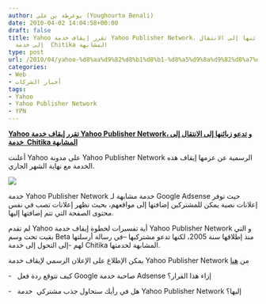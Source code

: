 ```yaml
---
author: يوغرطة بن علي (Youghourta Benali)
date: 2010-04-02 14:04:58+00:00
draft: false
title: Yahoo تقرر إيقاف خدمة Yahoo Publisher Network، و تدعو زبائنها إلى الانتقال
  إلى خدمة  Chitika المشابهة
type: post
url: /2010/04/yahoo-%d8%aa%d9%82%d8%b1%d8%b1-%d8%a5%d9%8a%d9%82%d8%a7%d9%81-%d8%ae%d8%af%d9%85%d8%a9-yahoo-publisher-network%d8%8c-%d9%88-%d8%aa%d8%af%d8%b9%d9%88-%d8%b2%d8%a8%d8%a7%d8%a6%d9%86%d9%87%d8%a7-%d8%a5/
categories:
- Web
- أخبار الشركات
tags:
- Yahoo
- Yahoo Publisher Network
- YPN
---
```


[**Yahoo تقرر إيقاف خدمة Yahoo Publisher Network، و تدعو زبائنها إلى الانتقال إلى خدمة  Chitika المشابهة**](https://www.it-scoop.com/2010/04/yahoo-%d8%aa%d9%82%d8%b1%d8%b1-%d8%a5%d9%8a%d9%82%d8%a7%d9%81-%d8%ae%d8%af%d9%85%d8%a9-yahoo-publisher-network%d8%8c-%d9%88-%d8%aa%d8%af%d8%b9%d9%88-%d8%b2%d8%a8%d8%a7%d8%a6%d9%86%d9%87%d8%a7-%d8%a5/)


أعلنت Yahoo على مدونة Yahoo Publisher Network الرسمية عن عزمها إيقاف هذه الخدمة مع نهاية الشهر الجاري.

[![](https://www.it-scoop.com/wp-content/uploads/2010/04/yahoo-publisher-network-logo.gif)
](https://www.it-scoop.com/2010/04/yahoo-%d8%aa%d9%82%d8%b1%d8%b1-%d8%a5%d9%8a%d9%82%d8%a7%d9%81-%d8%ae%d8%af%d9%85%d8%a9-yahoo-publisher-network%d8%8c-%d9%88-%d8%aa%d8%af%d8%b9%d9%88-%d8%b2%d8%a8%d8%a7%d8%a6%d9%86%d9%87%d8%a7-%d8%a5/)

خدمة Yahoo Publisher Network خدمة مشابهة لـ Google Adsense حيث توفر إعلانات نصية يمكن للمشتركين إضافتها إلى مواقعهم، بحيث تظهر إعلانات تصب في نفس محتوى الصفحة التي تتم إضافتها إليها.

لم تقدم Yahoo أية تفسيرات لخطوة إيقاف خدمة Yahoo Publisher Network و التي بقيت تحت وسم Beta منذ إطلاقها سنة 2005، لكنها تدعو مشتركيها –في رسالة أرسلتها لهم -إلى التحول إلى خدمة Chitika المشابهة لخدمتها.

يمكن الإطلاع على الإعلان الرسمي لإيقاف خدمة Yahoo Publisher Network من [هنا](http://ypnblog.com/blog/2010/03/31/yahoo-self-service-beta-program-for-small-publishers-to-close-april-30/)

-   كيف تتوقع ردة فعل Google صاحبة خدمة Adsense إزاء هذا القرار؟

-   هل في رأيك ستحاول جذب مشتركي  خدمة Yahoo Publisher Network  إليها؟
